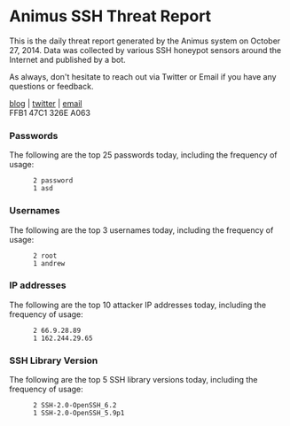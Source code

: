 # Animus SSH Threat Report

This is the daily threat report generated by the Animus system on October 27, 2014. Data was collected by various SSH honeypot sensors around the Internet and published by a bot.  

As always, don't hesitate to reach out via Twitter or Email if you have any questions or feedback.  

[blog](http://morris.guru) | [twitter](https://twitter.com/andrew___morris) | [email](mailto:andrew@morris.guru)  
FFB1 47C1 326E A063  
### Passwords
The following are the top 25 passwords today, including the frequency of usage:
```
      2 password
      1 asd
```

### Usernames
The following are the top 3 usernames today, including the frequency of usage:
```
      2 root
      1 andrew
```

### IP addresses
The following are the top 10 attacker IP addresses today, including the frequency of usage:
```
      2 66.9.28.89
      1 162.244.29.65
```

### SSH Library Version
The following are the top 5 SSH library versions today, including the frequency of usage:
```
      2 SSH-2.0-OpenSSH_6.2
      1 SSH-2.0-OpenSSH_5.9p1
```

